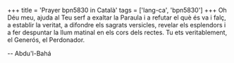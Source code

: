+++
title = 'Prayer bpn5830 in Català'
tags = ['lang-ca', 'bpn5830']
+++
Oh Déu meu, ajuda al Teu serf a exaltar la Paraula i a refutar el què és va i falç, a establir la veritat, a difondre els sagrats versicles, revelar els esplendors i a fer despuntar la llum matinal en els cors dels rectes.
Tu ets veritablement, el Generós, el Perdonador.

-- Abdu'l-Bahá
